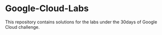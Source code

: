 # Google-Cloud-Labs
This repository contains solutions for the labs under the 30days of Google Cloud challenge.
